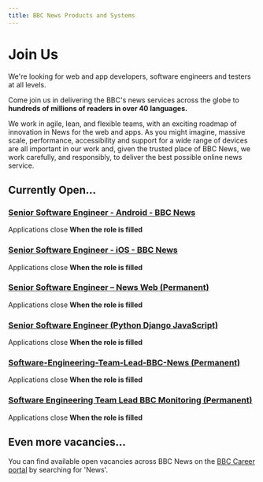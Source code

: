 ```yaml
---
title: BBC News Products and Systems
---
```

# Join Us

We're looking for web and app developers, software engineers and testers at all levels.

Come join us in delivering the BBC's news services across the globe to **hundreds of millions of readers in over 40 languages.**

We work in agile, lean, and flexible teams, with an exciting roadmap of innovation in News for the web and apps. As you might imagine, massive scale, performance, accessibility and support for a wide range of devices are all important in our work and, given the trusted place of BBC News, we work carefully, and responsibly, to deliver the best possible online news service.

## Currently Open...

### [Senior Software Engineer - Android - BBC News](https://careerssearch.bbc.co.uk/jobs/job/Senior-Software-Engineer-Android-Mobile-BBC-News-App/27145)
Applications close **When the role is filled**

### [Senior Software Engineer - iOS - BBC News](https://careerssearch.bbc.co.uk/jobs/job/Senior-Software-Engineer-iOS-BBC-News-App/27094)
Applications close **When the role is filled**

### [Senior Software Engineer – News Web (Permanent)](https://careerssearch.bbc.co.uk/jobs/job/Senior-Software-Engineer-BBC-News-Web-Javascript-NodeJS-AWS/26930)
Applications close **When the role is filled**

### [Senior Software Engineer (Python Django JavaScript)](https://careerssearch.bbc.co.uk/jobs/job/Senior-Software-Engineer-BBC-Monitoring-Python-Django-JavaScript/28066)
Applications close **When the role is filled**

### [Software-Engineering-Team-Lead-BBC-News (Permanent)](https://careerssearch.bbc.co.uk/jobs/job/Software-Engineering-Team-Lead-BBC-News-Reach-Languages/26294)
Applications close **When the role is filled**

### [Software Engineering Team Lead BBC Monitoring (Permanent)](https://careerssearch.bbc.co.uk/jobs/job/Software-Engineering-Team-Lead-BBC-Monitoring/27969)
Applications close **When the role is filled**


## Even more vacancies...
You can find available open vacancies across BBC News on the [BBC Career portal](http://careerssearch.bbc.co.uk/jobs/search) by searching for 'News'.
